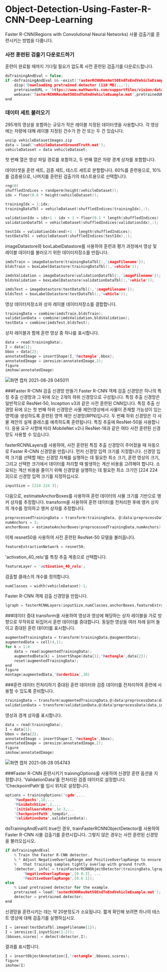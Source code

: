 # Object-Detection-Using-Faster-R-CNN-Deep-Learning
 Faster R-CNN(Regions with Convolutional Neural Networks) 사물 검출기를 훈련시키는 방법을 다룹니다.

### 사전 훈련된 검출기 다운로드하기
훈련이 완료될 때까지 기다릴 필요가 없도록 사전 훈련된 검출기를 다운로드합니다.
```c
doTrainingAndEval = false;
if ~doTrainingAndEval && ~exist('fasterRCNNResNet50EndToEndVehicleExample.mat','file')
    disp('Downloading pretrained detector (118 MB)...');
    pretrainedURL = 'https://www.mathworks.com/supportfiles/vision/data/fasterRCNNResNet50EndToEndVehicleExample.mat';
    websave('fasterRCNNResNet50EndToEndVehicleExample.mat',pretrainedURL);
end
```
### 데이터 세트 불러오기
295개의 영상을 포함하는 규모가 작은 레이블 지정된 데이터셋을 사용합니다.
각 영상에는 차량에 대해 레이블 지정된 건수가 한 건 또는 두 건 있습니다.
```c
unzip vehicleDatasetImages.zip
data = load('vehicleDatasetGroundTruth.mat');
vehicleDataset = data.vehicleDataset;
```
첫 번째 열은 영상 파일 경로를 포함하고, 두 번째 열은 차량 경계 상자를 포함합니다.

데이터셋을 훈련 세트, 검증 세트, 테스트 세트로 분할합니다.
60%를 훈련용으로, 10%를 검증용으로, 나머지를 훈련된 검출기의 테스트용으로 선택합니다.
```c
rng(0)
shuffledIndices = randperm(height(vehicleDataset));
idx = floor(0.6 * height(vehicleDataset));

trainingIdx = 1:idx;
trainingDataTbl = vehicleDataset(shuffledIndices(trainingIdx),:);

validationIdx = idx+1 : idx + 1 + floor(0.1 * length(shuffledIndices) );
validationDataTbl = vehicleDataset(shuffledIndices(validationIdx),:);

testIdx = validationIdx(end)+1 : length(shuffledIndices);
testDataTbl = vehicleDataset(shuffledIndices(testIdx),:);
```
imageDatastore와 boxLabelDatastore를 사용하여 훈련과 평가 과정에서 영상 및 레이블 데이터를 불러오기 위한 데이터저장소를 만듭니다.
```c
imdsTrain = imageDatastore(trainingDataTbl{:,'imageFilename'});
bldsTrain = boxLabelDatastore(trainingDataTbl(:,'vehicle'));

imdsValidation = imageDatastore(validationDataTbl{:,'imageFilename'});
bldsValidation = boxLabelDatastore(validationDataTbl(:,'vehicle'));

imdsTest = imageDatastore(testDataTbl{:,'imageFilename'});
bldsTest = boxLabelDatastore(testDataTbl(:,'vehicle'));
```
영상 데이터저장소와 상자 레이블 데이터저장소를 결합합니다.
```c
trainingData = combine(imdsTrain,bldsTrain);
validationData = combine(imdsValidation,bldsValidation);
testData = combine(imdsTest,bldsTest);
```
상자 레이블과 함께 훈련 영상 중 하나를 표시합니다.
```c
data = read(trainingData);
I = data{1};
bbox = data{2};
annotatedImage = insertShape(I,'Rectangle',bbox);
annotatedImage = imresize(annotatedImage,2);
figure
imshow(annotatedImage)
```
![화면 캡처 2021-08-28 045011](https://user-images.githubusercontent.com/86040099/131181944-429e8661-3056-4208-be83-67edcc2cc5fa.png)

###Faster R-CNN 검출 신경망 만들기
Faster R-CNN 객체 검출 신경망은 하나의 특징 추출 신경망과 그 뒤에 오는 2개의 하위 신경망으로 구성됩니다.
특징 추출 신경망은 일반적으로 ResNet-50, Inception v3과 같은 사전 훈련된 CNN입니다.
특징 추출 신경망 뒤에 오는 첫 번째 하위 신경망은 사물 제안(영상에서 사물이 존재할 가능성이 있는 영역)을 생성하도록 훈련된 영역 제안 신경망(RPN)입니다.
두 번째 하위 신경망은 각 사물 제안의 실제 클래스를 예측하도록 훈련됩니다.
특징 추출에 ResNet-50을 사용합니다.
응용 요구 사항에 따라 MobileNet v2나 ResNet-18과 같은 여타 사전 훈련된 신경망도 사용할 수 있습니다.

fasterRCNNLayers를 사용하여, 사전 훈련된 특징 추출 신경망이 주어졌을 때 자동으로 Faster R-CNN 신경망을 만듭니다.
먼저 신경망 입력 크기를 지정합니다. 
신경망 입력 크기를 선택할 때는 신경망 자체를 실행하는 데 필요한 최소 크기, 훈련 영상의 크기, 그리고 선택한 크기에서 데이터를 처리할 때 발생하는 계산 비용을 고려해야 합니다. 
소요되는 계산 비용을 줄이기 위해 신경망을 실행하는 데 필요한 최소 크기인 [224 224 3]으로 신경망 입력 크기를 지정하십시오.
```c
inputSize = [224 224 3];
```
다음으로, estimateAnchorBoxes를 사용하여 훈련 데이터의 사물 크기를 기반으로 앵커 상자를 추정합니다. 
transform을 사용하여 훈련 데이터를 전처리한 후에 앵커 상자의 개수를 정의하고 앵커 상자를 추정합니다.
```c
preprocessedTrainingData = transform(trainingData, @(data)preprocessData(data,inputSize));
numAnchors = 3;
anchorBoxes = estimateAnchorBoxes(preprocessedTrainingData,numAnchors)
```
이제 resnet50을 사용하여 사전 훈련된 ResNet-50 모델을 불러옵니다.
```c
featureExtractionNetwork = resnet50;
```
'activation_40_relu'를 특징 추출 계층으로 선택합니다.
```c
featureLayer = 'activation_40_relu';
```
검출할 클래스의 개수를 정의합니다.
```c
numClasses = width(vehicleDataset)-1;
```
Faster R-CNN 객체 검출 신경망을 만듭니다.
```c
lgraph = fasterRCNNLayers(inputSize,numClasses,anchorBoxes,featureExtractionNetwork,featureLayer);
```

###데이터 증대
transform을 사용하여 영상과 영상에 해당하는 상자 레이블을 가로 방향으로 무작위로 뒤집어서 훈련 데이터를 증대합니다.
동일한 영상을 여러 차례 읽어 들이고 증대된 훈련 데이터를 표시합니다.
```c
augmentedTrainingData = transform(trainingData,@augmentData);
augmentedData = cell(4,1);
for k = 1:4
    data = read(augmentedTrainingData);
    augmentedData{k} = insertShape(data{1},'Rectangle',data{2});
    reset(augmentedTrainingData);
end
figure
montage(augmentedData,'BorderSize',10)
```

###훈련 데이터 전처리하기
증대된 훈련 데이터와 검증 데이터를 전처리하여 훈련에 사용할 수 있도록 준비합니다.
```c
trainingData = transform(augmentedTrainingData,@(data)preprocessData(data,inputSize));
validationData = transform(validationData,@(data)preprocessData(data,inputSize));
```
영상과 경계 상자를 표시합니다.
```c
data = read(trainingData);
I = data{1};
bbox = data{2};
annotatedImage = insertShape(I,'Rectangle',bbox);
annotatedImage = imresize(annotatedImage,2);
figure
imshow(annotatedImage)
```
![화면 캡처 2021-08-28 054743](https://user-images.githubusercontent.com/86040099/131186894-40c4fe3a-fd92-4c4b-9e7d-1e5b2f58c985.png)

###Faster R-CNN 훈련시키기
trainingOptions를 사용하여 신경망 훈련 옵션을 지정합니다.
'ValidationData'를 전처리된 검증 데이터로 설정합니다.
'CheckpointPath'를 임시 위치로 설정합니다.
```c
options = trainingOptions('sgdm',...
    'MaxEpochs',10,...
    'MiniBatchSize',2,...
    'InitialLearnRate',1e-3,...
    'CheckpointPath',tempdir,...
    'ValidationData',validationData);
```
doTrainingAndEval이 true인 경우, trainFasterRCNNObjectDetector를 사용하여 Faster R-CNN 사물 검출기를 훈련시킵니다. 그렇지 않은 경우는 사전 훈련된 신경망을 불러오십시오.
```c
if doTrainingAndEval
    % Train the Faster R-CNN detector.
    % * Adjust NegativeOverlapRange and PositiveOverlapRange to ensure
    %   that training samples tightly overlap with ground truth.
    [detector, info] = trainFasterRCNNObjectDetector(trainingData,lgraph,options, ...
        'NegativeOverlapRange',[0 0.3], ...
        'PositiveOverlapRange',[0.6 1]);
else
    % Load pretrained detector for the example.
    pretrained = load('fasterRCNNResNet50EndToEndVehicleExample.mat');
    detector = pretrained.detector;
end
```
신경망을 훈련시키는 데는 약 20분정도가 소요됩니다.
짧게 확인해 보려면 하나의 테스트 영상에 대해 검출기를 실행하십시오.
```c
I = imread(testDataTbl.imageFilename{1});
I = imresize(I,inputSize(1:2));
[bboxes,scores] = detect(detector,I);
```
결과를 표시합니다.
```c
I = insertObjectAnnotation(I,'rectangle',bboxes,scores);
figure
imshow(I)
```
